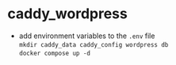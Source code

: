 # caddy_wordpress
- add environment variables to the `.env` file  
`mkdir caddy_data caddy_config wordpress db`  
`docker compose up -d`
